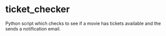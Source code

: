 # ticket_checker
Python script which checks to see if a movie has tickets available and the sends a notification email.
